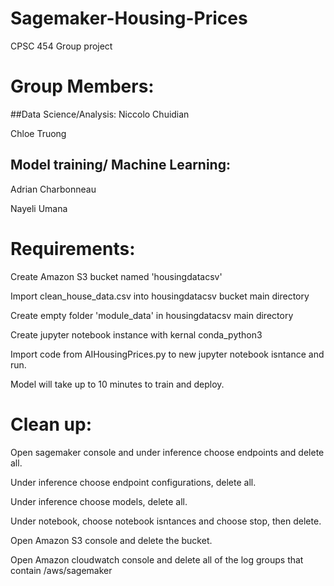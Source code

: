 # Sagemaker-Housing-Prices
CPSC 454 Group project

# Group Members:

##Data Science/Analysis:
Niccolo Chuidian

Chloe Truong

## Model training/ Machine Learning:
Adrian Charbonneau

Nayeli Umana


# Requirements:

Create Amazon S3 bucket named 'housingdatacsv'

Import clean_house_data.csv into housingdatacsv bucket main directory

Create empty folder 'module_data' in housingdatacsv main directory

Create jupyter notebook instance with kernal conda_python3

Import code from AIHousingPrices.py to new jupyter notebook isntance and run.

Model will take up to 10 minutes to train and deploy.

# Clean up:

Open sagemaker console and under inference choose endpoints and delete all.

Under inference choose endpoint configurations, delete all.

Under inference choose models, delete all.

Under notebook, choose notebook isntances and choose stop, then delete.

Open Amazon S3 console and delete the bucket.

Open Amazon cloudwatch console and delete all of the log groups that contain /aws/sagemaker
